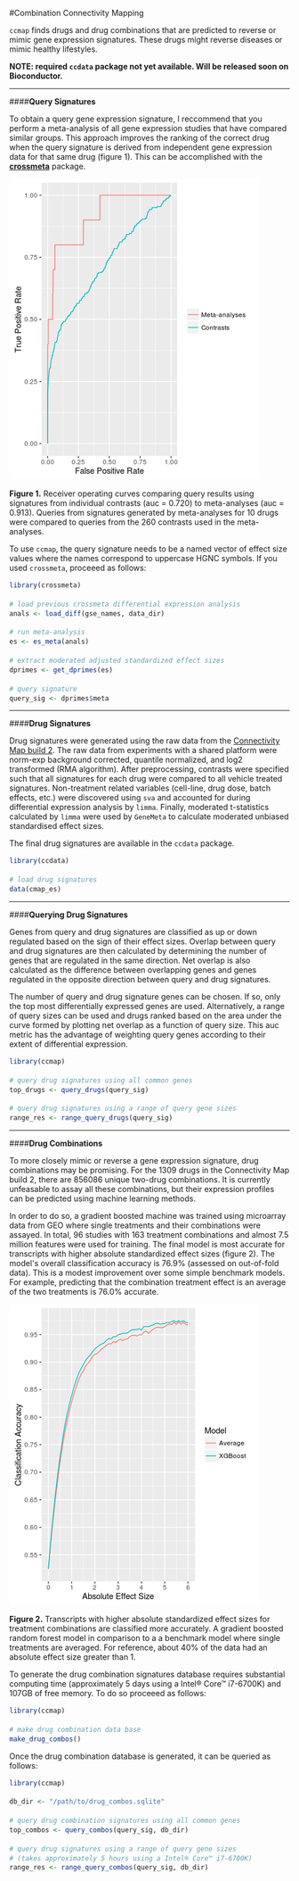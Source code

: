 #Combination Connectivity Mapping

`ccmap` finds drugs and drug combinations that are predicted to reverse or
mimic gene expression signatures. These drugs might reverse diseases or mimic 
healthy lifestyles.

**NOTE: required `ccdata` package not yet available. Will be released soon on 
Bioconductor.**

-----------------

####**Query Signatures**


To obtain a query gene expression signature, I reccommend that you perform a 
meta-analysis of all gene expression studies that have compared similar groups.
This approach improves the ranking of the correct drug when the query signature
is derived from independent gene expression data for that same drug (figure 1).
This can be accomplished with the 
[**crossmeta**](https://github.com/alexvpickering/crossmeta) package.

![](meta-vs-cons.png)

**Figure 1.** Receiver operating curves comparing query results using 
signatures from individual contrasts (auc = 0.720) to meta-analyses (auc = 0.913).
Queries from signatures generated by meta-analyses for 10 drugs were compared to
queries from the 260 contrasts used in the meta-analyses.

To use `ccmap`, the query signature needs to be a named vector of effect size 
values where the names correspond to uppercase HGNC symbols. If you used 
`crossmeta`, proceeed as follows:

```R
library(crossmeta)

# load previous crossmeta differential expression analysis
anals <- load_diff(gse_names, data_dir)

# run meta-analysis
es <- es_meta(anals)

# extract moderated adjusted standardized effect sizes
dprimes <- get_dprimes(es)

# query signature
query_sig <- dprimes$meta
```

-----------------


####**Drug Signatures**

Drug signatures were generated using the raw data from the [Connectivity Map
build 2](https://www.broadinstitute.org/cmap/). The raw data from experiments with
a shared platform were norm-exp background corrected, quantile normalized, and 
log2 transformed (RMA algorithm). After preprocessing, contrasts were specified
such that all signatures for each drug were compared to all vehicle treated signatures.
Non-treatment related variables (cell-line, drug dose, batch effects, etc.)
were discovered using `sva` and accounted for during differential expression
analysis by `limma`. Finally, moderated t-statistics calculated by `limma` were 
used by `GeneMeta` to calculate moderated unbiased standardised effect sizes.

The final drug signatures are available in the `ccdata` package.

```R
library(ccdata)

# load drug signatures
data(cmap_es)
```


-----------------


####**Querying Drug Signatures**

Genes from query and drug signatures are classified as up or down regulated 
based on the sign of their effect sizes. Overlap between query and drug signatures
are then calculated by determining the number of genes that are regulated in the
same direction. Net overlap is also calculated as the difference between 
overlapping genes and genes regulated in the opposite direction between query and
drug signatures.

The number of query and drug signature genes can be chosen. If so, only the top
most differentially expressed genes are used. Alternatively, a range of query 
sizes can be used and drugs ranked based on the area under the curve formed by
plotting net overlap as a function of query size. This auc metric has the 
advantage of weighting query genes according to their extent of differential 
expression. 

```R
library(ccmap)

# query drug signatures using all common genes
top_drugs <- query_drugs(query_sig)

# query drug signatures using a range of query gene sizes
range_res <- range_query_drugs(query_sig)

```


-----------------


####**Drug Combinations**


To more closely mimic or reverse a gene expression signature, drug combinations
may be promising. For the 1309 drugs in the Connectivity Map build 2, there are 
856086 unique two-drug combinations. It is currently unfeasable to assay all these
combinations, but their expression profiles can be predicted using machine 
learning methods.

In order to do so, a gradient boosted machine was trained using microarray data
from GEO where single treatments and their combinations were assayed. In total,
96 studies with 163 treatment combinations and almost 7.5 million features were 
used for training. The final model is most accurate for transcripts with higher 
absolute standardized effect sizes (figure 2). The model's overall 
classification accuracy is 76.9% (assessed on out-of-fold data). This is a 
modest improvement over some simple benchmark models. For example, predicting 
that the combination treatment effect is an average of the two treatments is 
76.0% accurate. 

![](accuracy.png)

**Figure 2.** Transcripts with higher absolute standardized effect sizes for 
treatment combinations are classified more accurately. A gradient boosted random
forest model in comparison to a a benchmark model where single treatments are
averaged. For reference, about 40% of the data had an absolute effect size 
greater than 1.

To generate the drug combination signatures database requires substantial 
computing time (approximately 5 days using a Intel® Core™ i7-6700K) and 107GB 
of free memory. To do so proceeed as follows:

```R
library(ccmap)

# make drug combination data base
make_drug_combos()

```


Once the drug combination database is generated, it can be queried as follows:

```R
library(ccmap)

db_dir <- "/path/to/drug_combos.sqlite"

# query drug combination signatures using all common genes
top_combos <- query_combos(query_sig, db_dir)

# query drug signatures using a range of query gene sizes
# (takes approximately 5 hours using a Intel® Core™ i7-6700K)
range_res <- range_query_combos(query_sig, db_dir)

```

  
  
  
